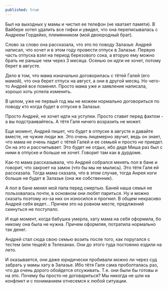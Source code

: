 ```yaml
---
published: true
---
```


Был на выходных у мамы и чистил ее телефон (не хватает памяти).
В Вайбере хотел удалить все гифки и увидел, что она переписывалась с Андреем Гордейко, племянником (мой двоюродный брат).

Слово за слово она рассказала, что это по поводу Залазья:
Андрей написал, что хочет и в этом году провести отпуск в Залазье. 
Первую часть отпуска взял на период березового сока, а вторую ему можно брать не раньше чем через 3 месяца. 
Осенью он идти не хочет, потому берет в августе.

Дело в том, что мама изначально договорилась с тётей Галей (его мамой), что она берет отпуск на август, а они в другой месяц. 
Но чего-то Андрей все поменял. 
Просто мама уже и заявление написала, хорошо хоть успела изменить.

В целом, уже не первый год мы не можем нормально договориться по поводу кто когда будет в отпуске в Залазье.

Просто Андрей, не хочет идти на уступки. Просто ставит перед фактом - а вы подстраивайтесь. 
А тётя Галя ничего возразить не может.

Еще момент, Андрей пишет, что будет в отпуске в августе и давайте вместе, не чужие люди же. 
Это очень лицемерно звучит, ведь он знает, что мама не очень ладит с тётей Галей и ее семьей и просто не приедет. Он на это и рассчитывает. 
Это будет не отдых, ибо дядя Миша раз был с ними в отпуске и больше не хочет. Говорит там как в дурдоме. 

Как-то мама рассказывала, что Андрей собрался менять пол в бане и говорит, что закроет на замок (что бы мы не мылись). 
Это тётя Галя ей рассказала.
Тогда мама сказала, что в этом случае, тогда Анрея ноги больше не будет в Залазье (она же собственник).

А пол в бане менял мой папа перед смертью. 
Баней наша семья не пользовалась почти, в основном они любят париться.
Ну и можно сказать поэтому из-за них он износился и прогнил.
В общем некрасиво Андрей себя ведет... 
Причем это на ровном месте, предлжений скинуться не поступало.

И еще момент, когда бабушка умерла, хату мама на себя оформила, бо никому она была не нужна.
Причем оформляя, потратила нормально так денег.

Андрей стал сюда свою семью возить после того, как поругался с тестем (или тещей) в Телеханах.
Они до этого туда постоянно ездили на лето.

И оказывается, они даже юридически пробивали можно ли через суд забрать у мамы хату в Залазье. 
Ибо тётя Галя сама проболталась раз, что да очень дорого обойдется отсуживать.
Т.е. они были бы готовы и на это.
Почему бы просто не договариться? 
Мы никогда не шли на конфликт и с пониманием отнесемся к любой ситуации.
